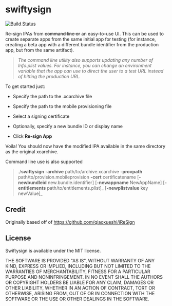 
# swiftysign







[![Build Status](https://travis-ci.org/michaelspecht/swiftysign.svg?branch=master)](https://travis-ci.org/michaelspecht/swiftysign)



Re-sign IPAs from ~~command line or~~ an easy-to-use UI. This can be used to create separate apps from the same initial app for testing (for instance, creating a beta app with a different bundle identifier from the production app, but from the same artifact).

> _The command line utility also supports updating any number of Info.plist values. For instance, you can change an environment variable that the app can use to direct the user to a test URL instead of hitting the production URL._



To get started just:

- Specify the path to the .xcarchive file

- Specify the path to the mobile provisioning file

- Select a signing certificate

- Optionally, specify a new bundle ID or display name

- Click ****Re-sign App****



Voila! You should now have the modified IPA available in the same directory as the original xcarchive.



Command line use is also supported

> ./**swiftysign**
>  **-archive** path/to/archive.xcarchive
> **-provpath** path/to/provision.mobileprovision
> **-cert** certificatename
> [**-newbundleid** new.bundle.identifier]
> [**-newappname** NewAppName]
> [**-entitlements** path/to/entitlements.plist]_
> [**-newplistvalue** key newValue]_



## Credit



Originally based off of https://github.com/qiaoxueshi/iReSign



## License

Swiftysign is available under the MIT license.



THE SOFTWARE IS PROVIDED "AS IS", WITHOUT WARRANTY OF ANY KIND, EXPRESS OR IMPLIED, INCLUDING BUT NOT LIMITED TO THE WARRANTIES OF MERCHANTABILITY, FITNESS FOR A PARTICULAR PURPOSE AND NONINFRINGEMENT. IN NO EVENT SHALL THE AUTHORS OR COPYRIGHT HOLDERS BE LIABLE FOR ANY CLAIM, DAMAGES OR OTHER LIABILITY, WHETHER IN AN ACTION OF CONTRACT, TORT OR OTHERWISE, ARISING FROM, OUT OF OR IN CONNECTION WITH THE SOFTWARE OR THE USE OR OTHER DEALINGS IN THE SOFTWARE.
